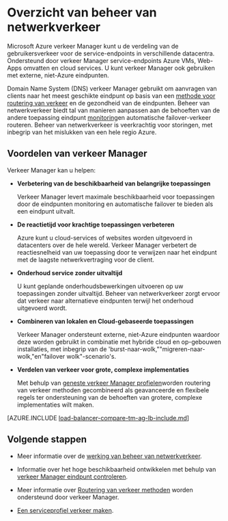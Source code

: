 <properties
    pageTitle="Wat is verkeer Manager | Microsoft Azure"
    description="Dit artikel helpt u begrijpt wat verkeer Manager is en of het gaat om de juiste verkeer routing keuze voor uw toepassing"
    services="traffic-manager"
    documentationCenter=""
    authors="sdwheeler"
    manager="carmonm"
    editor=""
/>
<tags
    ms.service="traffic-manager"
    ms.devlang="na"
    ms.topic="article"
    ms.tgt_pltfrm="na"
    ms.workload="infrastructure-services"
    ms.date="10/11/2016"
    ms.author="sewhee"
/>

# <a name="overview-of-traffic-manager"></a>Overzicht van beheer van netwerkverkeer

Microsoft Azure verkeer Manager kunt u de verdeling van de gebruikersverkeer voor de service-endpoints in verschillende datacentra. Ondersteund door verkeer Manager service-endpoints Azure VMs, Web-Apps omvatten en cloud services. U kunt verkeer Manager ook gebruiken met externe, niet-Azure eindpunten.

Domain Name System (DNS) verkeer Manager gebruikt om aanvragen van clients naar het meest geschikte eindpunt op basis van een [methode voor routering van verkeer](traffic-manager-routing-methods.md) en de gezondheid van de eindpunten. Beheer van netwerkverkeer biedt tal van manieren aanpassen aan de behoeften van de andere toepassing eindpunt [monitoring](traffic-manager-monitoring.md)en automatische failover-verkeer routeren. Beheer van netwerkverkeer is veerkrachtig voor storingen, met inbegrip van het mislukken van een hele regio Azure.

## <a name="traffic-manager-benefits"></a>Voordelen van verkeer Manager

Verkeer Manager kan u helpen:

- **Verbetering van de beschikbaarheid van belangrijke toepassingen**

    Verkeer Manager levert maximale beschikbaarheid voor toepassingen door de eindpunten monitoring en automatische failover te bieden als een eindpunt uitvalt.

- **De reactietijd voor krachtige toepassingen verbeteren**

    Azure kunt u cloud-services of websites worden uitgevoerd in datacenters over de hele wereld. Verkeer Manager verbetert de reactiesnelheid van uw toepassing door te verwijzen naar het eindpunt met de laagste netwerkvertraging voor de client.

- **Onderhoud service zonder uitvaltijd**

    U kunt geplande onderhoudsbewerkingen uitvoeren op uw toepassingen zonder uitvaltijd. Beheer van netwerkverkeer zorgt ervoor dat verkeer naar alternatieve eindpunten terwijl het onderhoud uitgevoerd wordt.

- **Combineren van lokalen en Cloud-gebaseerde toepassingen**

    Verkeer Manager ondersteunt externe, niet-Azure eindpunten waardoor deze worden gebruikt in combinatie met hybride cloud en op-gebouwen installaties, met inbegrip van de 'burst-naar-wolk,""migreren-naar-wolk,"en"failover wolk"-scenario's.

- **Verdelen van verkeer voor grote, complexe implementaties**

    Met behulp van [geneste verkeer Manager profielen](traffic-manager-nested-profiles.md)worden routering van verkeer methoden gecombineerd als geavanceerde en flexibele regels ter ondersteuning van de behoeften van grotere, complexe implementaties wilt maken.

[AZURE.INCLUDE [load-balancer-compare-tm-ag-lb-include.md](../../includes/load-balancer-compare-tm-ag-lb-include.md)]

## <a name="next-steps"></a>Volgende stappen

- Meer informatie over de [werking van beheer van netwerkverkeer](traffic-manager-how-traffic-manager-works.md).

- Informatie over het hoge beschikbaarheid ontwikkelen met behulp van [verkeer Manager eindpunt controleren](traffic-manager-monitoring.md).

- Meer informatie over [Routering van verkeer methoden](traffic-manager-routing-methods.md) worden ondersteund door verkeer Manager.

- [Een serviceprofiel verkeer maken](traffic-manager-manage-profiles.md).


